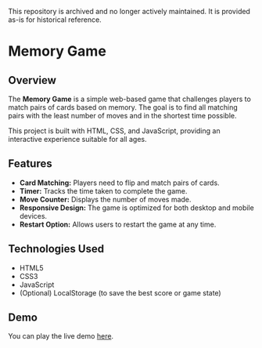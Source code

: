 This repository is archived and no longer actively maintained. It is provided as-is for historical reference.

# Memory Game

## Overview
The **Memory Game** is a simple web-based game that challenges players to match pairs of cards based on memory. The goal is to find all matching pairs with the least number of moves and in the shortest time possible.

This project is built with HTML, CSS, and JavaScript, providing an interactive experience suitable for all ages.

## Features
- **Card Matching:** Players need to flip and match pairs of cards.
- **Timer:** Tracks the time taken to complete the game.
- **Move Counter:** Displays the number of moves made.
- **Responsive Design:** The game is optimized for both desktop and mobile devices.
- **Restart Option:** Allows users to restart the game at any time.

## Technologies Used
- HTML5
- CSS3
- JavaScript
- (Optional) LocalStorage (to save the best score or game state)

## Demo
You can play the live demo [here](https://krounosity.github.io/Memory_Game/).
